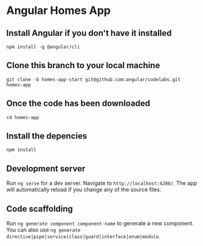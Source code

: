 # Angular Homes App
## Install Angular if you don't have it installed

  `npm install -g @angular/cli`

## Clone this branch to your local machine

  `git clone -b homes-app-start git@github.com:angular/codelabs.git homes-app`

## Once the code has been downloaded

  `cd homes-app`

## Install the depencies

  `npm install` 

## Development server

Run `ng serve` for a dev server. Navigate to `http://localhost:4200/`. The app will automatically reload if you change any of the source files.

## Code scaffolding

Run `ng generate component component-name` to generate a new component. You can also use `ng generate directive|pipe|service|class|guard|interface|enum|module`.

